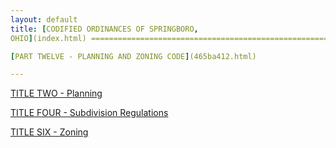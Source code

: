 ```yaml
---
layout: default 
title: [CODIFIED ORDINANCES OF SPRINGBORO,
OHIO](index.html) =====================================================

[PART TWELVE - PLANNING AND ZONING CODE](465ba412.html)

---
```


[TITLE TWO - Planning](4687a412.html)

[TITLE FOUR - Subdivision Regulations](48c4a412.html)

[TITLE SIX - Zoning](4c61a412.html)
